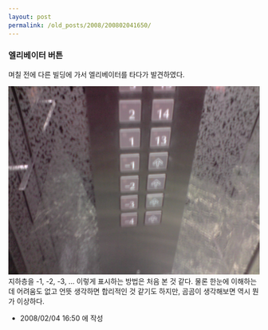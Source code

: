 ```yaml
---
layout: post
permalink: /old_posts/2008/200802041650/
---
```


### 엘리베이터 버튼

며칠 전에 다른 빌딩에 가서 엘리베이터를 타다가 발견하였다.

![c0003499_47a6c30ecf338.jpg](200802041650/c0003499_47a6c30ecf338.jpg)
지하층을 -1, -2, -3, ... 이렇게 표시하는 방법은 처음 본 것 같다. 
물론 한눈에 이해하는 데 어려움도 없고 언뜻 생각하면 합리적인 것 같기도 하지만, 곰곰이 생각해보면 역시 뭔가 이상하다.







- 2008/02/04 16:50 에 작성